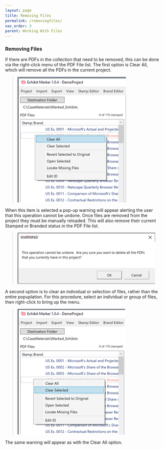 ```yaml
---
layout: page
title: Removing Files
permalink: /removingfiles/
nav_order: 3
parent: Working With Files
---
```


### Removing Files

If there are PDFs in the collection that need to be removed, this can be done via the right-click menu of the PDF File list.  The first option is Clear All, which will remove all the PDFs in the current project.

> ![Screen Grab - Clear All right-click menu TEST](../../assets/working_with_files_assets/working_with_files_removing_01_clearall.png)

When this item is selected a pop-up warning will appear alerting the user that this operation cannot be undone.  Once files are removed from the project they must be manually reloaded.  This will also remove their current Stamped or Branded status in the PDF File list.

> ![Screen Grab - Clear PDF Warning](../../assets/working_with_files_assets/working_with_files_removing_02_clearallwarning.png)

A second option is to clear an individual or selection of files, rather than the entire popuplation.  For this procedure, select an individual or group of files, then right-click to bring up the menu.

> ![Screen Grab - Clear Selected](../../assets/working_with_files_assets/working_with_files_removing_03_clearselected.png)

The same warning will appear as with the Clear All option.
